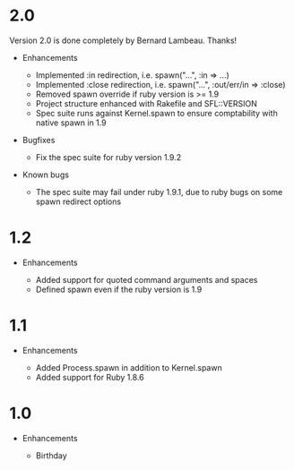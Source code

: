 # 2.0

Version 2.0 is done completely by Bernard Lambeau. Thanks!

* Enhancements

  * Implemented :in redirection, i.e. spawn("...", :in => ...)
  * Implemented :close redirection, i.e. spawn("...", :out/err/in => :close)
  * Removed spawn override if ruby version is >= 1.9
  * Project structure enhanced with Rakefile and SFL::VERSION
  * Spec suite runs against Kernel.spawn to ensure comptability with native spawn in 1.9

* Bugfixes

  * Fix the spec suite for ruby version 1.9.2

* Known bugs

  * The spec suite may fail under ruby 1.9.1, due to ruby bugs on some spawn redirect options

# 1.2

* Enhancements

  * Added support for quoted command arguments and spaces
  * Defined spawn even if the ruby version is 1.9

# 1.1

* Enhancements

  * Added Process.spawn in addition to Kernel.spawn
  * Added support for Ruby 1.8.6

# 1.0

* Enhancements

  * Birthday


